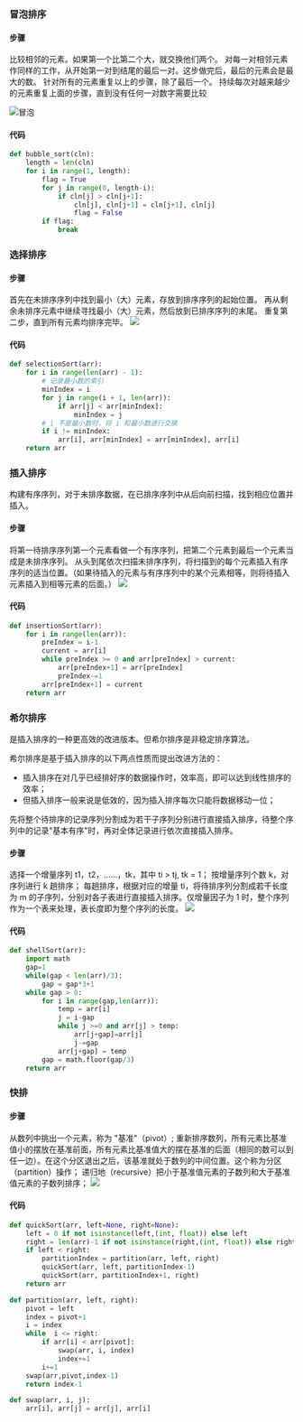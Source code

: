 ### 冒泡排序
#### 步骤
比较相邻的元素。如果第一个比第二个大，就交换他们两个。
对每一对相邻元素作同样的工作，从开始第一对到结尾的最后一对。这步做完后，最后的元素会是最大的数。
针对所有的元素重复以上的步骤，除了最后一个。
持续每次对越来越少的元素重复上面的步骤，直到没有任何一对数字需要比较

![冒泡](https://www.runoob.com/wp-content/uploads/2019/03/bubbleSort.gif)

#### 代码
```python
def bubble_sort(cln):
    length = len(cln)
    for i in range(1, length):
        flag = True
        for j in range(0, length-i):
            if cln[j] > cln[j+1]:
                cln[j], cln[j+1] = cln[j+1], cln[j]
                flag = False
        if flag:
            break
```

### 选择排序
#### 步骤
首先在未排序序列中找到最小（大）元素，存放到排序序列的起始位置。
再从剩余未排序元素中继续寻找最小（大）元素，然后放到已排序序列的末尾。
重复第二步，直到所有元素均排序完毕。
![](https://www.runoob.com/wp-content/uploads/2019/03/selectionSort.gif)

#### 代码
```python
def selectionSort(arr):
    for i in range(len(arr) - 1):
        # 记录最小数的索引
        minIndex = i
        for j in range(i + 1, len(arr)):
            if arr[j] < arr[minIndex]:
                minIndex = j
        # i 不是最小数时，将 i 和最小数进行交换
        if i != minIndex:
            arr[i], arr[minIndex] = arr[minIndex], arr[i]
    return arr
```
### 插入排序
构建有序序列，对于未排序数据，在已排序序列中从后向前扫描，找到相应位置并插入。
#### 步骤
将第一待排序序列第一个元素看做一个有序序列，把第二个元素到最后一个元素当成是未排序序列。
从头到尾依次扫描未排序序列，将扫描到的每个元素插入有序序列的适当位置。（如果待插入的元素与有序序列中的某个元素相等，则将待插入元素插入到相等元素的后面。）
![](https://www.runoob.com/wp-content/uploads/2019/03/insertionSort.gif)
#### 代码
```python
def insertionSort(arr):
    for i in range(len(arr)):
        preIndex = i-1
        current = arr[i]
        while preIndex >= 0 and arr[preIndex] > current:
            arr[preIndex+1] = arr[preIndex]
            preIndex-=1
        arr[preIndex+1] = current
    return arr
```


### 希尔排序
是插入排序的一种更高效的改进版本。但希尔排序是非稳定排序算法。

希尔排序是基于插入排序的以下两点性质而提出改进方法的：
- 插入排序在对几乎已经排好序的数据操作时，效率高，即可以达到线性排序的效率；
- 但插入排序一般来说是低效的，因为插入排序每次只能将数据移动一位；

先将整个待排序的记录序列分割成为若干子序列分别进行直接插入排序，待整个序列中的记录"基本有序"时，再对全体记录进行依次直接插入排序。
#### 步骤
选择一个增量序列 t1，t2，……，tk，其中 ti > tj, tk = 1；
按增量序列个数 k，对序列进行 k 趟排序；
每趟排序，根据对应的增量 ti，将待排序列分割成若干长度为 m 的子序列，分别对各子表进行直接插入排序。仅增量因子为 1 时，整个序列作为一个表来处理，表长度即为整个序列的长度。
![](https://www.runoob.com/wp-content/uploads/2019/03/Sorting_shellsort_anim.gif)

#### 代码
```python
def shellSort(arr):
    import math
    gap=1
    while(gap < len(arr)/3):
        gap = gap*3+1
    while gap > 0:
        for i in range(gap,len(arr)):
            temp = arr[i]
            j = i-gap
            while j >=0 and arr[j] > temp:
                arr[j+gap]=arr[j]
                j-=gap
            arr[j+gap] = temp
        gap = math.floor(gap/3)
    return arr
```

### 快排 
#### 步骤
从数列中挑出一个元素，称为 "基准"（pivot）;
重新排序数列，所有元素比基准值小的摆放在基准前面，所有元素比基准值大的摆在基准的后面（相同的数可以到任一边）。在这个分区退出之后，该基准就处于数列的中间位置。这个称为分区（partition）操作；
递归地（recursive）把小于基准值元素的子数列和大于基准值元素的子数列排序；
![](https://www.runoob.com/wp-content/uploads/2019/03/quickSort.gif)
#### 代码
```python
def quickSort(arr, left=None, right=None):
    left = 0 if not isinstance(left,(int, float)) else left
    right = len(arr)-1 if not isinstance(right,(int, float)) else right
    if left < right:
        partitionIndex = partition(arr, left, right)
        quickSort(arr, left, partitionIndex-1)
        quickSort(arr, partitionIndex+1, right)
    return arr

def partition(arr, left, right):
    pivot = left
    index = pivot+1
    i = index
    while  i <= right:
        if arr[i] < arr[pivot]:
            swap(arr, i, index)
            index+=1
        i+=1
    swap(arr,pivot,index-1)
    return index-1

def swap(arr, i, j):
    arr[i], arr[j] = arr[j], arr[i]
```